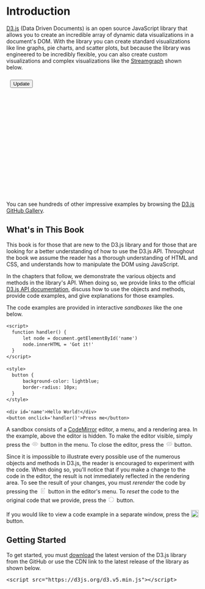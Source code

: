 <script src="https://d3js.org/d3.v4.min.js"></script>

# Introduction

[D3.js](https://d3js.org) (Data Driven Documents) is an open source JavaScript library that allows you to create an incredible array of dynamic data visualizations in a document's DOM.  With the library you can create standard visualizations like line graphs, pie charts, and scatter plots, but because the library was engineered to be incredibly flexible, you can also create custom visualizations and complex visualizations like the [Streamgraph](https://bl.ocks.org/mbostock/4060954) shown below.

<style>
#button {
  display: block;
  position: relative;
  top: 10px;
  left: 10px;
}
.menu_button {
  width: 20px;
  height: 20px;
  position: relative;
  top: 3px;
}
</style>

<div id="streamgraph">
    <button id="button" onclick="transition()">Update</button>
    <svg width="700" height="400"></svg>
</div>

<script>
var n = 20, // number of layers
    m = 200, // number of samples per layer
    k = 10; // number of bumps per layer

var stack = d3.stack().keys(d3.range(n)).offset(d3.stackOffsetWiggle),
    layers0 = stack(d3.transpose(d3.range(n).map(function() { return bumps(m, k); }))),
    layers1 = stack(d3.transpose(d3.range(n).map(function() { return bumps(m, k); }))),
    layers = layers0.concat(layers1);

var svg = d3.select("svg"),
    width = +svg.attr("width"),
    height = +svg.attr("height");

var x = d3.scaleLinear()
    .domain([0, m - 1])
    .range([0, width]);

var y = d3.scaleLinear()
    .domain([d3.min(layers, stackMin), d3.max(layers, stackMax)])
    .range([height, 0]);

var z = d3.interpolateCool;

var area = d3.area()
    .x(function(d, i) { return x(i); })
    .y0(function(d) { return y(d[0]); })
    .y1(function(d) { return y(d[1]); });

svg.selectAll("path")
  .data(layers0)
  .enter().append("path")
    .attr("d", area)
    .attr("fill", function() { return z(Math.random()); });

function stackMax(layer) {
  return d3.max(layer, function(d) { return d[1]; });
}

function stackMin(layer) {
  return d3.min(layer, function(d) { return d[0]; });
}

function transition() {
  var t;
  d3.selectAll("path")
    .data((t = layers1, layers1 = layers0, layers0 = t))
    .transition()
      .duration(2500)
      .attr("d", area);
}

// Inspired by Lee Byron’s test data generator.
function bumps(n, m) {
  var a = [], i;
  for (i = 0; i < n; ++i) a[i] = 0;
  for (i = 0; i < m; ++i) bump(a, n);
  return a;
}

function bump(a, n) {
  var x = 1 / (0.1 + Math.random()),
      y = 2 * Math.random() - 0.5,
      z = 10 / (0.1 + Math.random());
  for (var i = 0; i < n; i++) {
    var w = (i / n - y) * z;
    a[i] += x * Math.exp(-w * w);
  }
}

</script>

You can see hundreds of other impressive examples by browsing the [D3.js GitHub Gallery](https://github.com/d3/d3/wiki/Gallery).

## What's in This Book

This book is for those that are new to the D3.js library and for those that are looking for a better understanding of how to use the D3.js API.  Throughout the book we assume the reader has a thorough understanding of HTML and CSS, and understands how to manipulate the DOM using JavaScript.

In the chapters that follow, we demonstrate the various objects and methods in the library's API.  When doing so, we provide links to the official [D3.js API documentation](https://github.com/d3/d3/blob/master/API.md), discuss how to use the objects and methods, provide code examples, and give explanations for those examples.

The code examples are provided in interactive *sandboxes* like the one below.

```
<script>
  function handler() {
      let node = document.getElementById('name')
      node.innerHTML = 'Got it!'
  }
</script>

<style>
  button {
      background-color: lightblue;
      border-radius: 10px;
  }
</style>

<div id='name'>Hello World!</div>
<button onclick='handler()'>Press me</button>
```

  A sandbox consists of a [CodeMirror](https://codemirror.net) editor, a menu, and a rendering area. In the example, above the editor is hidden.  To make the editor visible, simply press the <img class="menu_button" src="img/gray_show_button.png"> button in the menu.  To close the editor, press the <img class="menu_button" src="img/gray_hide_button.png"> button.

  Since it is impossible to illustrate every possible use of the numerous objects and methods in D3.js, the reader is encouraged to experiment with the code.  When doing so, you'll notice that if you make a change to the code in the editor, the result is not immediately reflected in the rendering area.  To see the result of your changes, you must *rerender* the code by pressing the <img class="menu_button" src="img/gray_publish_button.png"> button in the editor's menu.  To *reset* the code to the original code that we provide, press the <img class="menu_button" src="img/gray_reset_button.png"> button.
  
  If you would like to view a code example in a separate window, press the <img class="menu_button" src="img/gray_detach_button.png"> button.

## Getting Started

To get started, you must [download](https://github.com/d3/d3/zipball/master) the latest version of the D3.js library from the GitHub or use the CDN link to the latest release of the library as shown below.

<pre>
&lt;script src="https://d3js.org/d3.v5.min.js">&lt;/script>
</pre>